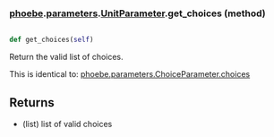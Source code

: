 ### [phoebe](phoebe.md).[parameters](phoebe.parameters.md).[UnitParameter](phoebe.parameters.UnitParameter.md).get_choices (method)


```py

def get_choices(self)

```



Return the valid list of choices.

This is identical to: [phoebe.parameters.ChoiceParameter.choices](phoebe.parameters.ChoiceParameter.choices.md)

Returns
---------
* (list) list of valid choices

